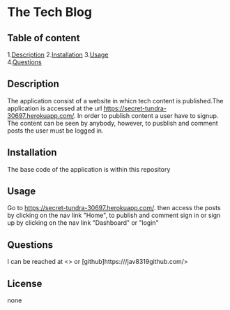 
# The Tech Blog  
      
## Table of content  

1.[Description](#description)
2.[Installation](#installation)
3.[Usage](#usage)  
4.[Questions](#questions)  

## Description  

The application consist of a website in whicn tech content is published.The application is accessed at the url https://secret-tundra-30697.herokuapp.com/. In order to publish content a user have to signup. The content can be seen by anybody, however, to pusblish and comment posts the user must be logged in.  

## Installation  

The base code of the application is within this repository
  
## Usage  

Go to https://secret-tundra-30697.herokuapp.com/. then access the posts by clicking on the nav link "Home", to publish and comment sign in or sign up by clicking on the nav link "Dashboard" or "login"

## Questions  

I can be reached at <> or  [github]https:///jav8319github.com/>

## License  

none
